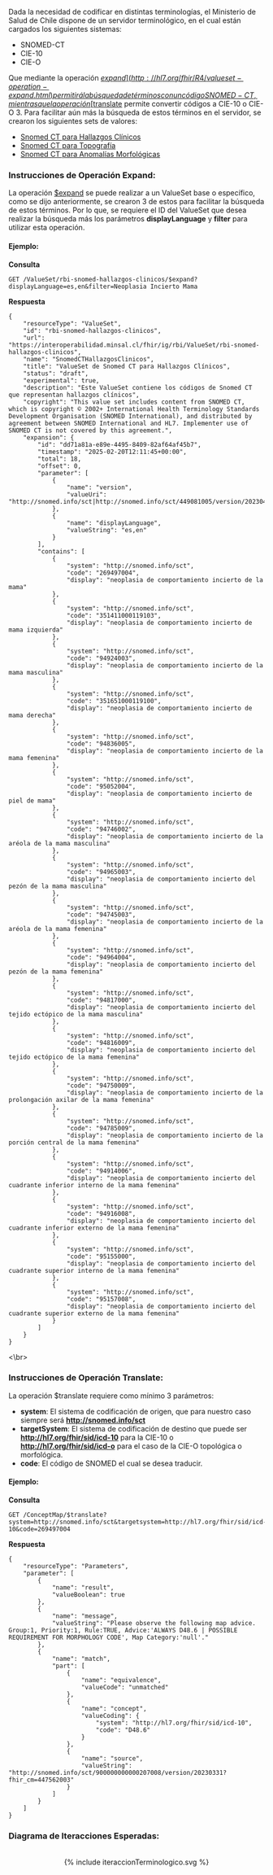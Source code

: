 Dada la necesidad de codificar en distintas terminologías, el Ministerio de Salud de Chile dispone de un servidor terminológico, en el cual están cargados los siguientes sistemas:

* SNOMED-CT
* CIE-10
* CIE-O

Que mediante la operación [$expand](http://hl7.org/fhir/R4/valueset-operation-expand.html) permitirá la búsqueda de términos con un código SNOMED-CT, mientras que la operación [$translate](http://hl7.org/fhir/R4/conceptmap-operation-translate.html) permite convertir códigos a CIE-10 o CIE-O 3. Para facilitar aún más la búsqueda de estos términos en el servidor, se crearon los siguientes sets de valores:

* [Snomed CT para Hallazgos Clínicos](ValueSet-rbi-snomed-hallazgos-clinicos.html)
* [Snomed CT para Topografía](ValueSet-rbi-topografica-VS.html)
* [Snomed CT para Anomalías Morfológicas](ValueSet-rbi-anomalias-morfologicas-VS.html)

### Instrucciones de Operación Expand:

La operación [$expand](http://hl7.org/fhir/R4/valueset-operation-expand.html) se puede realizar a un ValueSet base o específico, como se dijo anteriormente, se crearon 3 de estos para facilitar la búsqueda de estos términos. Por lo que, se requiere el ID del ValueSet que desea realizar la búsqueda más los parámetros **displayLanguage** y **filter** para utilizar esta operación.

#### Ejemplo:

**Consulta**
```
GET /ValueSet/rbi-snomed-hallazgos-clinicos/$expand?displayLanguage=es,en&filter=Neoplasia Incierto Mama
```
**Respuesta**
```
{
    "resourceType": "ValueSet",
    "id": "rbi-snomed-hallazgos-clinicos",
    "url": "https://interoperabilidad.minsal.cl/fhir/ig/rbi/ValueSet/rbi-snomed-hallazgos-clinicos",
    "name": "SnomedCTHallazgosClinicos",
    "title": "ValueSet de Snomed CT para Hallazgos Clínicos",
    "status": "draft",
    "experimental": true,
    "description": "Este ValueSet contiene los códigos de Snomed CT que representan hallazgos clínicos",
    "copyright": "This value set includes content from SNOMED CT, which is copyright © 2002+ International Health Terminology Standards Development Organisation (SNOMED International), and distributed by agreement between SNOMED International and HL7. Implementer use of SNOMED CT is not covered by this agreement.",
    "expansion": {
        "id": "dd71a81a-e89e-4495-8409-82af64af45b7",
        "timestamp": "2025-02-20T12:11:45+00:00",
        "total": 18,
        "offset": 0,
        "parameter": [
            {
                "name": "version",
                "valueUri": "http://snomed.info/sct|http://snomed.info/sct/449081005/version/20230430"
            },
            {
                "name": "displayLanguage",
                "valueString": "es,en"
            }
        ],
        "contains": [
            {
                "system": "http://snomed.info/sct",
                "code": "269497004",
                "display": "neoplasia de comportamiento incierto de la mama"
            },
            {
                "system": "http://snomed.info/sct",
                "code": "351411000119103",
                "display": "neoplasia de comportamiento incierto de mama izquierda"
            },
            {
                "system": "http://snomed.info/sct",
                "code": "94924003",
                "display": "neoplasia de comportamiento incierto de la mama masculina"
            },
            {
                "system": "http://snomed.info/sct",
                "code": "351651000119100",
                "display": "neoplasia de comportamiento incierto de mama derecha"
            },
            {
                "system": "http://snomed.info/sct",
                "code": "94836005",
                "display": "neoplasia de comportamiento incierto de la mama femenina"
            },
            {
                "system": "http://snomed.info/sct",
                "code": "95052004",
                "display": "neoplasia de comportamiento incierto de piel de mama"
            },
            {
                "system": "http://snomed.info/sct",
                "code": "94746002",
                "display": "neoplasia de comportamiento incierto de la aréola de la mama masculina"
            },
            {
                "system": "http://snomed.info/sct",
                "code": "94965003",
                "display": "neoplasia de comportamiento incierto del pezón de la mama masculina"
            },
            {
                "system": "http://snomed.info/sct",
                "code": "94745003",
                "display": "neoplasia de comportamiento incierto de la aréola de la mama femenina"
            },
            {
                "system": "http://snomed.info/sct",
                "code": "94964004",
                "display": "neoplasia de comportamiento incierto del pezón de la mama femenina"
            },
            {
                "system": "http://snomed.info/sct",
                "code": "94817000",
                "display": "neoplasia de comportamiento incierto del tejido ectópico de la mama masculina"
            },
            {
                "system": "http://snomed.info/sct",
                "code": "94816009",
                "display": "neoplasia de comportamiento incierto del tejido ectópico de la mama femenina"
            },
            {
                "system": "http://snomed.info/sct",
                "code": "94750009",
                "display": "neoplasia de comportamiento incierto de la prolongación axilar de la mama femenina"
            },
            {
                "system": "http://snomed.info/sct",
                "code": "94785009",
                "display": "neoplasia de comportamiento incierto de la porción central de la mama femenina"
            },
            {
                "system": "http://snomed.info/sct",
                "code": "94914006",
                "display": "neoplasia de comportamiento incierto del cuadrante inferior interno de la mama femenina"
            },
            {
                "system": "http://snomed.info/sct",
                "code": "94916008",
                "display": "neoplasia de comportamiento incierto del cuadrante inferior externo de la mama femenina"
            },
            {
                "system": "http://snomed.info/sct",
                "code": "95155000",
                "display": "neoplasia de comportamiento incierto del cuadrante superior interno de la mama femenina"
            },
            {
                "system": "http://snomed.info/sct",
                "code": "95157008",
                "display": "neoplasia de comportamiento incierto del cuadrante superior externo de la mama femenina"
            }
        ]
    }
}
```
<\br>

### Instrucciones de Operación Translate:

La operación $translate requiere como mínimo 3 parámetros:

* **system**: El sistema de codificación de origen, que para nuestro caso siempre será **http://snomed.info/sct**
* **targetSystem**: El sistema de codificación de destino que puede ser **http://hl7.org/fhir/sid/icd-10** para la CIE-10 o **http://hl7.org/fhir/sid/icd-o** para el caso de la CIE-O topológica o morfológica.
* **code**: El código de SNOMED el cual se desea traducir.

#### Ejemplo:

**Consulta**
```
GET /ConceptMap/$translate?system=http://snomed.info/sct&targetsystem=http://hl7.org/fhir/sid/icd-10&code=269497004
```
**Respuesta**
```
{
    "resourceType": "Parameters",
    "parameter": [
        {
            "name": "result",
            "valueBoolean": true
        },
        {
            "name": "message",
            "valueString": "Please observe the following map advice. Group:1, Priority:1, Rule:TRUE, Advice:'ALWAYS D48.6 | POSSIBLE REQUIREMENT FOR MORPHOLOGY CODE', Map Category:'null'."
        },
        {
            "name": "match",
            "part": [
                {
                    "name": "equivalence",
                    "valueCode": "unmatched"
                },
                {
                    "name": "concept",
                    "valueCoding": {
                        "system": "http://hl7.org/fhir/sid/icd-10",
                        "code": "D48.6"
                    }
                },
                {
                    "name": "source",
                    "valueString": "http://snomed.info/sct/900000000000207008/version/20230331?fhir_cm=447562003"
                }
            ]
        }
    ]
}
```

### Diagrama de Iteracciones Esperadas:

<br> 
<div align="center"> 
    {% include iteraccionTerminologico.svg %}
</div>
<br> 